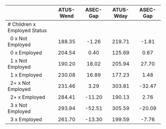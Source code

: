 
|                      |    ATUS-Wend |     ASEC-Gap |    ATUS-Wday |     ASEC-Gap |
| -------------------- | :----------: | :----------: | :----------: | :----------: |
| # Children x Employed Status |              |              |              |              |
| &nbsp;&nbsp;0 x Not Employed |       188.35 |        -1.26 |       219.71 |        -1.81 |
| &nbsp;&nbsp;0 x Employed |       204.54 |         0.40 |       125.69 |         0.67 |
| &nbsp;&nbsp;1 x Not Employed |       190.20 |        18.02 |       205.94 |        27.70 |
| &nbsp;&nbsp;1 x Employed |       230.08 |        16.89 |       177.23 |         1.48 |
| &nbsp;&nbsp;2+ x Not Employed |       231.46 |         3.29 |       303.81 |       -32.47 |
| &nbsp;&nbsp;2+ x Employed |       284.41 |       -11.20 |       190.13 |         2.76 |
| &nbsp;&nbsp;3 x Not Employed |       293.94 |       -52.51 |       305.59 |       -20.09 |
| &nbsp;&nbsp;3 x Employed |       261.70 |       -13.30 |       199.59 |        -7.76 |

